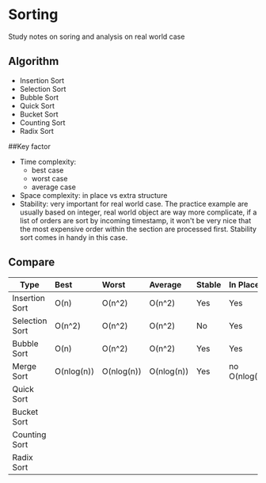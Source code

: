 # Sorting
Study notes on soring and analysis on real world case

## Algorithm
- Insertion Sort
- Selection Sort
- Bubble Sort
- Quick Sort
- Bucket Sort
- Counting Sort
- Radix Sort

##Key factor
-  Time complexity: 
    - best case
    - worst case
    - average case
-  Space complexity: in place vs extra structure
-  Stability: very important for real world case. The practice example are usually based on integer, real world object are 
way more complicate, if a list of orders are sort by incoming timestamp, it won't be very nice that the most expensive order
within the section are processed first. Stability sort comes in handy in this case.  

## Compare                                     
| Type                 | Best | Worst   | Average   | Stable   | In Place   |
| -----------------------| :------------- | :------------- |:------------- | :------------- |:------------- |
| Insertion Sort    | O(n)| O(n^2) | O(n^2)| Yes | Yes |
| Selection Sort   | O(n^2)| O(n^2) | O(n^2)| No | Yes |
| Bubble Sort   | O(n)| O(n^2) | O(n^2)| Yes | Yes |
| Merge Sort   | O(nlog(n))| O(nlog(n)) | O(nlog(n))| Yes | no O(nlog(n)) |
| Quick Sort   | |
| Bucket Sort   | |
| Counting Sort   | |
| Radix Sort   | |
